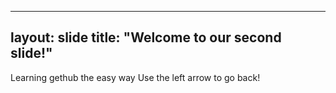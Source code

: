   ---
  layout: slide
  title: "Welcome to our second slide!"
  ---
  Learning gethub the easy way
  Use the left arrow to go back!
  ```
